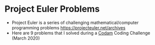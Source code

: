 # Project Euler Problems
- Project Euler is a series of challenging mathematical/computer programming problems <https://projecteuler.net/archives>
- Here are 9 problems that I solved during a [Codam](https://www.codam.nl/) Coding Challenge (March 2020)

